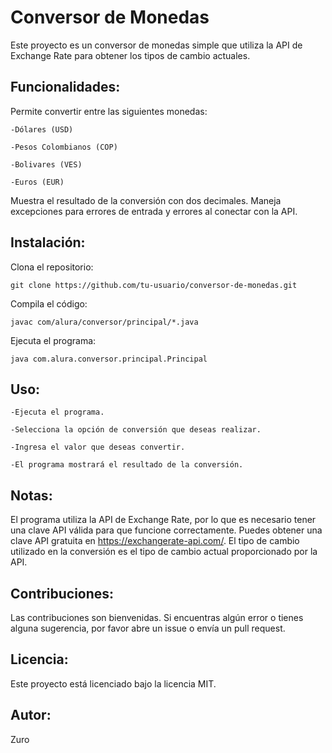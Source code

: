 <h1>Conversor de Monedas</h1>

  Este proyecto es un conversor de monedas simple que utiliza la API de Exchange Rate para obtener los tipos de cambio actuales.
  
<h2>Funcionalidades:</h2>

  Permite convertir entre las siguientes monedas:
  
    -Dólares (USD)
    
    -Pesos Colombianos (COP)
    
    -Bolivares (VES)
    
    -Euros (EUR)


Muestra el resultado de la conversión con dos decimales.
Maneja excepciones para errores de entrada y errores al conectar con la API.

<h2>Instalación:</h2>

Clona el repositorio:
                    
    git clone https://github.com/tu-usuario/conversor-de-monedas.git
                    
Compila el código:

    javac com/alura/conversor/principal/*.java
                       
Ejecuta el programa:

    java com.alura.conversor.principal.Principal
                        
<h2>Uso:</h2>

    -Ejecuta el programa.
    
    -Selecciona la opción de conversión que deseas realizar.
    
    -Ingresa el valor que deseas convertir.
    
    -El programa mostrará el resultado de la conversión.

<h2>Notas:</h2>

  El programa utiliza la API de Exchange Rate, por lo que es necesario tener una clave API válida para que funcione correctamente. Puedes obtener una clave API gratuita en     https://exchangerate-api.com/.
  El tipo de cambio utilizado en la conversión es el tipo de cambio actual proporcionado por la API.

<h2>Contribuciones:</h2>
  
  Las contribuciones son bienvenidas. Si encuentras algún error o tienes alguna sugerencia, por favor abre un issue o envía un pull request.
  
<h2>Licencia:</h2>
  
  Este proyecto está licenciado bajo la licencia MIT. 

<h2>Autor:</h2>
  Zuro
